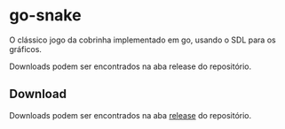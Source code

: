 # go-snake

O clássico jogo da cobrinha implementado em go, usando o SDL para os gráficos.

Downloads podem ser encontrados na aba release do repositório.

## Download

Downloads podem ser encontrados na aba [release](https://github.com/MuriloucoLouco/go-snake/releases/latest) do repositório.